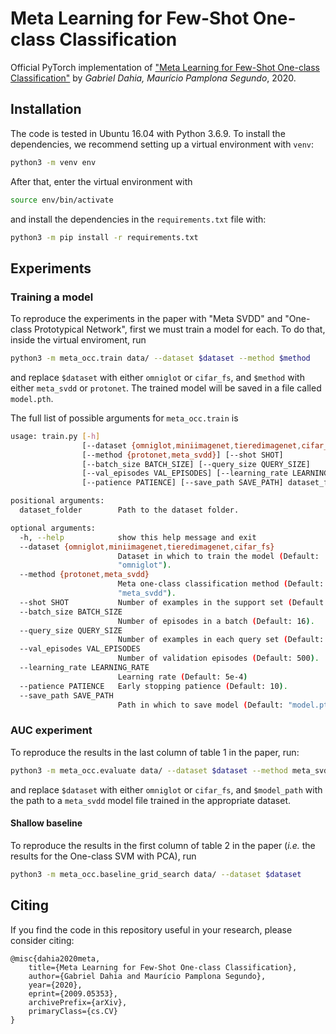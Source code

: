 # Meta Learning for Few-Shot One-class Classification

Official PyTorch implementation of ["Meta Learning for Few-Shot One-class
Classification"](https://arxiv.org/abs/2009.05353) by _Gabriel Dahia, Maurício
Pamplona Segundo_, 2020.

## Installation

The code is tested in Ubuntu 16.04 with Python 3.6.9. To install the
dependencies, we recommend setting up a virtual environment with `venv`:

```bash
python3 -m venv env
```

After that, enter the virtual environment with

```bash
source env/bin/activate
```

and install the dependencies in the `requirements.txt` file with:

```bash
python3 -m pip install -r requirements.txt
```

## Experiments

### Training a model

To reproduce the experiments in the paper with "Meta SVDD" and "One-class
Prototypical Network", first we must train a model for each. To do that,
inside the virtual enviroment, run

```bash
python3 -m meta_occ.train data/ --dataset $dataset --method $method
```

and replace `$dataset` with either `omniglot` or `cifar_fs`, and `$method` with
either `meta_svdd` or `protonet`. The trained model will be saved in a file
called `model.pth`.

The full list of possible arguments for `meta_occ.train` is

```bash
usage: train.py [-h]
                [--dataset {omniglot,miniimagenet,tieredimagenet,cifar_fs}]
                [--method {protonet,meta_svdd}] [--shot SHOT]
                [--batch_size BATCH_SIZE] [--query_size QUERY_SIZE]
                [--val_episodes VAL_EPISODES] [--learning_rate LEARNING_RATE]
                [--patience PATIENCE] [--save_path SAVE_PATH] dataset_folder

positional arguments:
  dataset_folder        Path to the dataset folder.

optional arguments:
  -h, --help            show this help message and exit
  --dataset {omniglot,miniimagenet,tieredimagenet,cifar_fs}
                        Dataset in which to train the model (Default:
                        "omniglot").
  --method {protonet,meta_svdd}
                        Meta one-class classification method (Default:
                        "meta_svdd").
  --shot SHOT           Number of examples in the support set (Default: 5).
  --batch_size BATCH_SIZE
                        Number of episodes in a batch (Default: 16).
  --query_size QUERY_SIZE
                        Number of examples in each query set (Default: 10).
  --val_episodes VAL_EPISODES
                        Number of validation episodes (Default: 500).
  --learning_rate LEARNING_RATE
                        Learning rate (Default: 5e-4)
  --patience PATIENCE   Early stopping patience (Default: 10).
  --save_path SAVE_PATH
                        Path in which to save model (Default: "model.pth").
```

### AUC experiment

To reproduce the results in the last column of table 1 in the paper, run:

```bash
python3 -m meta_occ.evaluate data/ --dataset $dataset --method meta_svdd --model_path $model --metric auc
```

and replace `$dataset` with either `omniglot` or `cifar_fs`, and `$model_path`
with the path to a `meta_svdd` model file trained in the appropriate dataset.

#### Shallow baseline

To reproduce the results in the first column of table 2 in the paper (_i.e._
the results for the One-class SVM with PCA), run

```bash
python3 -m meta_occ.baseline_grid_search data/ --dataset $dataset
```

## Citing

If you find the code in this repository useful in your research, please consider citing:

```
@misc{dahia2020meta,
    title={Meta Learning for Few-Shot One-class Classification},
    author={Gabriel Dahia and Maurício Pamplona Segundo},
    year={2020},
    eprint={2009.05353},
    archivePrefix={arXiv},
    primaryClass={cs.CV}
}
```
